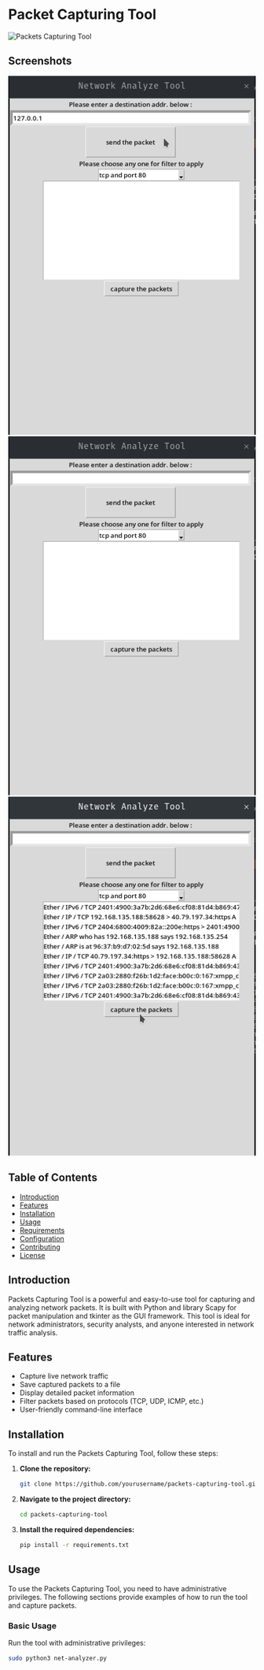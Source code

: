 # Packet Capturing Tool

![Packets Capturing Tool](https://img.shields.io/badge/version-1.0-blue.svg)

## Screenshots
![Alt text](screenshot_1.png)
![Alt text](screenshot_2.png)
![Alt text](screenshot_3.png)


## Table of Contents

- [Introduction](#introduction)
- [Features](#features)
- [Installation](#installation)
- [Usage](#usage)
- [Requirements](#requirements)
- [Configuration](#configuration)
- [Contributing](#contributing)
- [License](#license)

## Introduction

Packets Capturing Tool is a powerful and easy-to-use tool for capturing and analyzing network packets. It is built with Python and library Scapy for packet manipulation and tkinter as the GUI framework. This tool is ideal for network administrators, security analysts, and anyone interested in network traffic analysis.

## Features

- Capture live network traffic
- Save captured packets to a file
- Display detailed packet information
- Filter packets based on protocols (TCP, UDP, ICMP, etc.)
- User-friendly command-line interface

## Installation

To install and run the Packets Capturing Tool, follow these steps:

1. **Clone the repository:**

    ```bash
    git clone https://github.com/yourusername/packets-capturing-tool.git
    ```

2. **Navigate to the project directory:**

    ```bash
    cd packets-capturing-tool
    ```

3. **Install the required dependencies:**

    ```bash
    pip install -r requirements.txt
    ```

## Usage

To use the Packets Capturing Tool, you need to have administrative privileges. The following sections provide examples of how to run the tool and capture packets.

### Basic Usage

Run the tool with administrative privileges:

```bash
sudo python3 net-analyzer.py


